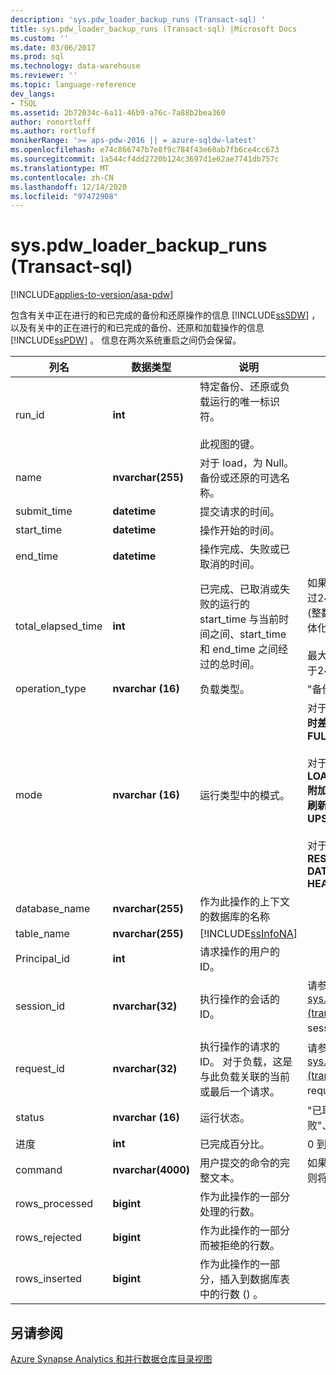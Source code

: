 ```yaml
---
description: 'sys.pdw_loader_backup_runs (Transact-sql) '
title: sys.pdw_loader_backup_runs (Transact-sql) |Microsoft Docs
ms.custom: ''
ms.date: 03/06/2017
ms.prod: sql
ms.technology: data-warehouse
ms.reviewer: ''
ms.topic: language-reference
dev_langs:
- TSQL
ms.assetid: 2b72034c-6a11-46b9-a76c-7a88b2bea360
author: ronortloff
ms.author: rortloff
monikerRange: '>= aps-pdw-2016 || = azure-sqldw-latest'
ms.openlocfilehash: e74c866747b7e8f9c784f43e60ab7fb6ce4cc673
ms.sourcegitcommit: 1a544cf4dd2720b124c3697d1e62ae7741db757c
ms.translationtype: MT
ms.contentlocale: zh-CN
ms.lasthandoff: 12/14/2020
ms.locfileid: "97472908"
---
```

# <a name="syspdw_loader_backup_runs-transact-sql"></a>sys.pdw_loader_backup_runs (Transact-sql) 
[!INCLUDE[applies-to-version/asa-pdw](../../includes/applies-to-version/asa-pdw.md)]

  包含有关中正在进行的和已完成的备份和还原操作的信息 [!INCLUDE[ssSDW](../../includes/sssdw-md.md)] ，以及有关中的正在进行的和已完成的备份、还原和加载操作的信息 [!INCLUDE[ssPDW](../../includes/sspdw-md.md)] 。 信息在两次系统重启之间仍会保留。  
  
|列名|数据类型|说明|范围|  
|-----------------|---------------|-----------------|-----------|  
|run_id|**int**|特定备份、还原或负载运行的唯一标识符。<br /><br /> 此视图的键。||  
|name|**nvarchar(255)**|对于 load，为 Null。 备份或还原的可选名称。||  
|submit_time|**datetime**|提交请求的时间。||  
|start_time|**datetime**|操作开始的时间。||  
|end_time|**datetime**|操作完成、失败或已取消的时间。||  
|total_elapsed_time|**int**|已完成、已取消或失败的运行的 start_time 与当前时间之间、start_time 和 end_time 之间经过的总时间。|如果 total_elapsed_time 超过24.8 天（以毫秒为单位） (整数的最大值) ，则会导致具体化失败，因为溢出。<br /><br /> 最大值（以毫秒为单位）等效于24.8 天。|  
|operation_type|**nvarchar (16)**|负载类型。|"备份"、"加载"、"还原"|  
|mode|**nvarchar (16)**|运行类型中的模式。|对于 operation_type = **备份**<br />**时差**<br />**FULL**<br /><br /> 对于 operation_type = **LOAD**<br />**附加**<br />**刷新**<br />**UPSERT**<br /><br /> 对于 operation_type = **RESTORE**<br />**DATABASE**<br />**HEADER_ONLY**|  
|database_name|**nvarchar(255)**|作为此操作的上下文的数据库的名称||  
|table_name|**nvarchar(255)**|[!INCLUDE[ssInfoNA](../../includes/ssinfona-md.md)]||  
|Principal_id|**int**|请求操作的用户的 ID。||  
|session_id|**nvarchar(32)**|执行操作的会话的 ID。|请参阅 [sys.dm_pdw_exec_sessions &#40;transact-sql&#41;](../../relational-databases/system-dynamic-management-views/sys-dm-pdw-exec-sessions-transact-sql.md)中的 session_id。|  
|request_id|**nvarchar(32)**|执行操作的请求的 ID。 对于负载，这是与此负载关联的当前或最后一个请求。|请参阅 [sys.dm_pdw_exec_requests &#40;transact-sql&#41;](../../relational-databases/system-dynamic-management-views/sys-dm-pdw-exec-requests-transact-sql.md)中的 request_id。|  
|status|**nvarchar (16)**|运行状态。|"已取消"、"已完成"、"失败"、"排队"、"正在运行"|  
|进度|**int**|已完成百分比。|0 到 100|  
|command|**nvarchar(4000)**|用户提交的命令的完整文本。|如果长度超过4000个字符，则将被截断)  (。|  
|rows_processed|**bigint**|作为此操作的一部分处理的行数。||  
|rows_rejected|**bigint**|作为此操作的一部分而被拒绝的行数。||  
|rows_inserted|**bigint**|作为此操作的一部分，插入到数据库表中的行数 () 。||  
  
## <a name="see-also"></a>另请参阅  
 [Azure Synapse Analytics 和并行数据仓库目录视图](../../relational-databases/system-catalog-views/sql-data-warehouse-and-parallel-data-warehouse-catalog-views.md)  
  
  
